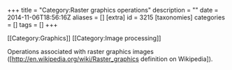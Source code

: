 +++
title = "Category:Raster graphics operations"
description = ""
date = 2014-11-06T18:56:16Z
aliases = []
[extra]
id = 3215
[taxonomies]
categories = []
tags = []
+++

[[Category:Graphics]] [[Category:Image processing]]

Operations associated with raster graphics images ([http://en.wikipedia.org/wiki/Raster_graphics definition on Wikipedia]).
